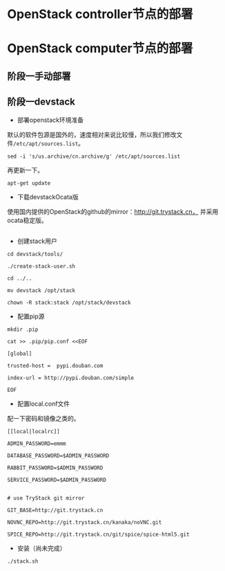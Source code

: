 # OpenStack controller节点的部署





# OpenStack computer节点的部署

## 阶段一手动部署


## 阶段一devstack

* 部署openstack环境准备

默认的软件包源是国外的，速度相对来说比较慢，所以我们修改文件`/etc/apt/sources.list`。

`sed -i 's/us.archive/cn.archive/g' /etc/apt/sources.list
`

再更新一下。

`apt-get update`


* 下载devstackOcata版

使用国内提供的OpenStack的github的mirror：http://git.trystack.cn， 并采用ocata稳定版。

```git clone http://git.trystack.cn/openstack-dev/devstack.git -b stable/ocata

```


* 创建stack用户

```
cd devstack/tools/

./create-stack-user.sh

cd ../.. 

mv devstack /opt/stack 

chown -R stack:stack /opt/stack/devstack
```

* 配置pip源

```
mkdir .pip 

cat >> .pip/pip.conf <<EOF 

[global] 

trusted-host =  pypi.douban.com 

index-url = http://pypi.douban.com/simple

EOF
```


* 配置local.conf文件

配一下密码和镜像之类的。

```
[[local|localrc]] 

ADMIN_PASSWORD=emmm 

DATABASE_PASSWORD=$ADMIN_PASSWORD 

RABBIT_PASSWORD=$ADMIN_PASSWORD 

SERVICE_PASSWORD=$ADMIN_PASSWORD 

  
# use TryStack git mirror 

GIT_BASE=http://git.trystack.cn 

NOVNC_REPO=http://git.trystack.cn/kanaka/noVNC.git 

SPICE_REPO=http://git.trystack.cn/git/spice/spice-html5.git
```


* 安装（尚未完成）

`./stack.sh`

